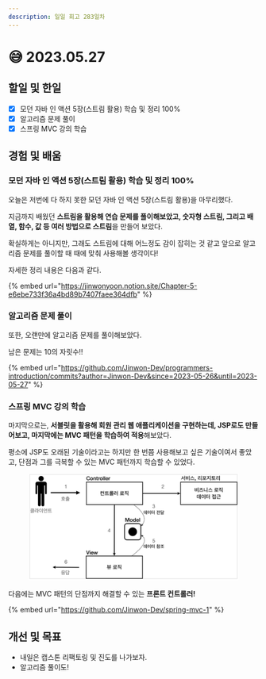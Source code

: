```yaml
---
description: 일일 회고 283일차
---
```


# 😅 2023.05.27

## 할일 및 한일&#x20;

* [x] 모던 자바 인 액션 5장(스트림 활용) 학습 및 정리 100%&#x20;
* [x] 알고리즘 문제 풀이&#x20;
* [x] 스프링 MVC 강의 학습&#x20;

## 경험 및 배움&#x20;

### 모던 자바 인 액션 5장(스트림 활용) 학습 및 정리 100%&#x20;

오늘은 저번에 다 하지 못한 모던 자바 인 액션 5장(스트림 활용)을 마무리했다.

지금까지 배웠던 **스트림을 활용해 연습 문제를 풀이해보았고, 숫자형 스트림, 그리고 배열, 함수, 값 등 여러 방법으로 스트림**을 만들어 보았다.

확실하게는 아니지만, 그래도 스트림에 대해 어느정도 감이 잡히는 것 같고 앞으로 알고리즘 문제를 풀이할 때 때에 맞춰 사용해볼 생각이다!

자세한 정리 내용은 다음과 같다.

{% embed url="https://jinwonyoon.notion.site/Chapter-5-e6ebe733f36a4bd89b7407faee364dfb" %}

### 알고리즘 문제 풀이&#x20;

또한, 오랜만에 알고리즘 문제를 풀이해보았다.

남은 문제는 10의 자릿수!!

{% embed url="https://github.com/Jinwon-Dev/programmers-introduction/commits?author=Jinwon-Dev&since=2023-05-26&until=2023-05-27" %}

### 스프링 MVC 강의 학습&#x20;

마지막으로는, **서블릿을 활용해 회원 관리 웹 애플리케이션을 구현하는데, JSP로도 만들어보고, 마지막에는 MVC 패턴을 학습하여 적용**해보았다.

평소에 JSP도 오래된 기술이라고는 하지만 한 번쯤 사용해보고 싶은 기술이여서 좋았고, 단점과 그를 극복할 수 있는 MVC 패턴까지 학습할 수 있었다.

<figure><img src="../.gitbook/assets/image (1) (1) (1) (1).png" alt=""><figcaption></figcaption></figure>

다음에는 MVC 패턴의 단점까지 해결할 수 있는 **프론트 컨트롤러!**

{% embed url="https://github.com/Jinwon-Dev/spring-mvc-1" %}

## 개선 및 목표&#x20;

* 내일은 캡스톤 리팩토링 및 진도를 나가보자.&#x20;
* 알고리즘 풀이도!&#x20;
